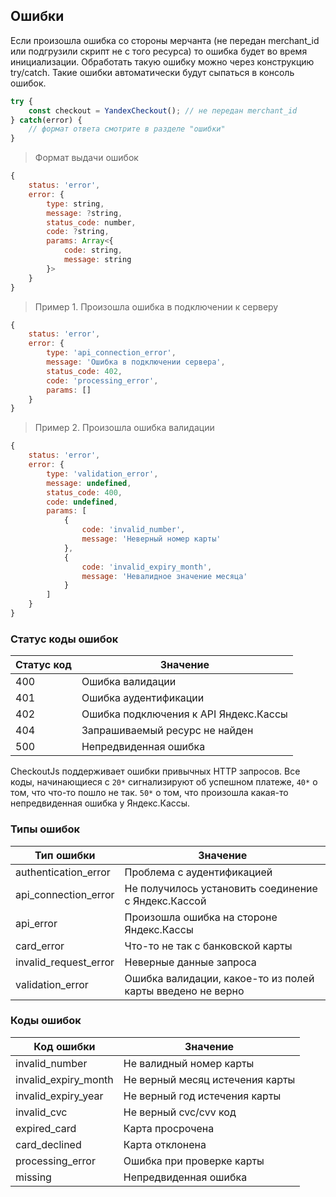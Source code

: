 ## <a name="yc-errors">Ошибки</a>

Если произошла ошибка со стороны мерчанта (не передан merchant_id или подгрузили скрипт не с того ресурса)
то ошибка будет во время инициализации. Обработать такую ошибку можно через конструкцию try/catch. Такие ошибки автоматически
будут сыпаться в консоль ошибок.

```js
try {
    const checkout = YandexCheckout(); // не передан merchant_id
} catch(error) {
    // формат ответа смотрите в разделе "ошибки"
}
```

> Формат выдачи ошибок

```js
{
    status: 'error',
    error: {
        type: string,
        message: ?string,
        status_code: number,
        code: ?string,
        params: Array<{
            code: string,
            message: string
        }>
    }
}
```

> Пример 1. Произошла ошибка в подключении к серверу

```js
{
    status: 'error',
    error: {
        type: 'api_connection_error',
        message: 'Ошибка в подключении сервера',
        status_code: 402,
        code: 'processing_error',
        params: []
    }
}
```


> Пример 2. Произошла ошибка валидации

```js
{
    status: 'error',
    error: {
        type: 'validation_error',
        message: undefined,
        status_code: 400,
        code: undefined,
        params: [
            {
                code: 'invalid_number',
                message: 'Неверный номер карты'
            },
            {
                code: 'invalid_expiry_month',
                message: 'Невалидное значение месяца'
            }
        ]
    }
}
```

### Статус коды ошибок

| Статус код | Значение |
| ---------- | -------- |
| 400        | Ошибка валидации |
| 401        | Ошибка аудентификации |
| 402        | Ошибка подключения к API Яндекс.Кассы |
| 404        | Запрашиваемый ресурс не найден |
| 500        | Непредвиденная ошибка |


CheckoutJs поддерживает ошибки привычных HTTP запросов. Все коды, начинающиеся с `20*` сигнализируют об успешном платеже,
`40*` о том, что что-то пошло не так. `50*` о том, что произошла какая-то непредвиденная ошибка у Яндекс.Кассы.


### Типы ошибок

| Тип ошибки             | Значение  |
| ---------------------- | --------- |
| authentication_error   | Проблема с аудентификацией |
| api_connection_error   | Не получилось установить соединение с Яндекс.Кассой |
| api_error              | Произошла ошибка на стороне Яндекс.Кассы |
| card_error             | Что-то не так с банковской карты |
| invalid_request_error  | Неверные данные запроса |
| validation_error       | Ошибка валидации, какое-то из полей карты введено не верно |


### Коды ошибок

| Код ошибки | Значение |
| ---------- | -------- |
| invalid_number | Не валидный номер карты |
| invalid_expiry_month | Не верный месяц истечения карты |
| invalid_expiry_year | Не верный год истечения карты |
| invalid_cvc | Не верный cvc/cvv код |
| expired_card | Карта просрочена |
| card_declined | Карта отклонена |
| processing_error | Ошибка при проверке карты |
| missing | Непредвиденная ошибка |

